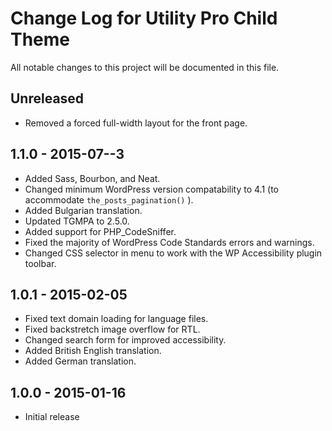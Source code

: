 # Change Log for Utility Pro Child Theme
All notable changes to this project will be documented in this file.

## Unreleased
- Removed a forced full-width layout for the front page.

## 1.1.0 - 2015-07--3
- Added Sass, Bourbon, and Neat.
- Changed minimum WordPress version compatability to 4.1 (to accommodate `the_posts_pagination()` ).
- Added Bulgarian translation.
- Updated TGMPA to 2.5.0.
- Added support for PHP_CodeSniffer.
- Fixed the majority of WordPress Code Standards errors and warnings.
- Changed CSS selector in menu to work with the WP Accessibility plugin toolbar.

## 1.0.1 - 2015-02-05

- Fixed text domain loading for language files.
- Fixed backstretch image overflow for RTL.
- Changed search form for improved accessibility.
- Added British English translation.
- Added German translation.

## 1.0.0 - 2015-01-16

- Initial release
